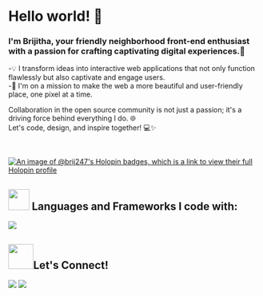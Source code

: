 <h1>Hello world! 👋</h1>
<h3>I'm Brijitha, your friendly neighborhood front-end enthusiast with a passion for crafting captivating digital experiences.🌟</h3>

-💡 I transform ideas into interactive web applications that not only function flawlessly but also captivate and engage users. <br>
-🚀 I'm on a mission to make the web a more beautiful and user-friendly place, one pixel at a time.<br>
  
Collaboration in the open source community is not just a passion; it's a driving force behind everything I do. 🌐<br>
Let's code, design, and inspire together! 💻✨

<br>

[![An image of @brij247's Holopin badges, which is a link to view their full Holopin profile](https://holopin.me/brij247)](https://holopin.io/@brij247)

## <img src="https://media.giphy.com/media/QssGEmpkyEOhBCb7e1/giphy.gif" width="42px"> Languages and Frameworks I code with:
<div align="left">
 <img src="https://skillicons.dev/icons?i=react,nextjs,js,ts,jest,html,css,sass,tailwind,bootstrap,materialui,figma,git,npm,vite,redux,postman,docker,firebase,wordpress" />
</div>


## <img src="https://media.giphy.com/media/KcnlGHBpnKnjZIuCMv/giphy.gif" width="50px">Let's Connect!
<a href="https://www.linkedin.com/in/brijithaav/"><img src="https://skillicons.dev/icons?i=linkedin" /></a>
<a href="mailto:brijithaav@gmail.com"><img src="https://skillicons.dev/icons?i=gmail" /></a>

<br>

